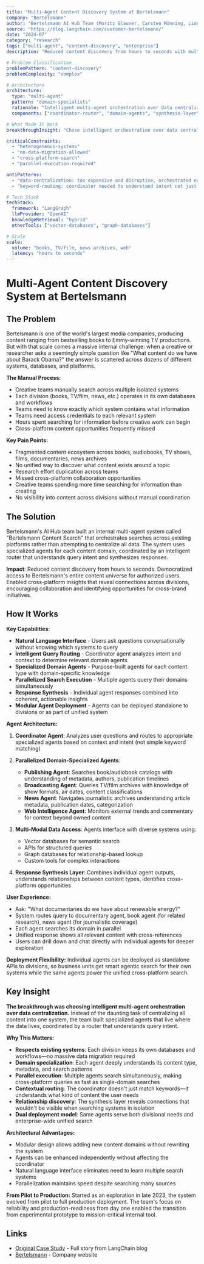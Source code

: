 ```yaml
---
title: "Multi-Agent Content Discovery System at Bertelsmann"
company: "Bertelsmann"
author: "Bertelsmann AI Hub Team (Moritz Glauner, Carsten Mönning, Lion Schulz)"
source: "https://blog.langchain.com/customer-bertelsmann/"
date: "2024-07"
category: "research"
tags: ["multi-agent", "content-discovery", "enterprise"]
description: "Reduced content discovery from hours to seconds with multi-agent orchestration across books, TV/film, news, and web"

# Problem Classification
problemPattern: "content-discovery"
problemComplexity: "complex"

# Architecture
architecture:
  type: "multi-agent"
  pattern: "domain-specialists"
  rationale: "Intelligent multi-agent orchestration over data centralization - respecting existing systems while enabling unified search across fragmented ecosystem"
  components: ["coordinator-router", "domain-agents", "synthesis-layer", "parallel-executor"]

# What Made It Work
breakthroughInsight: "Chose intelligent orchestration over data centralization - specialized agents live where data lives, coordinated by router that understands query intent, avoiding massive migration"

criticalConstraints:
  - "heterogeneous-systems"
  - "no-data-migration-allowed"
  - "cross-platform-search"
  - "parallel-execution-required"

antiPatterns:
  - "data-centralization: too expensive and disruptive, orchestrated existing systems instead"
  - "keyword-routing: coordinator needed to understand intent not just match keywords"

# Tech Stack
techStack:
  framework: "LangGraph"
  llmProvider: "OpenAI"
  knowledgeRetrieval: "hybrid"
  otherTools: ["vector-databases", "graph-databases"]

# Scale
scale:
  volume: "books, TV/film, news archives, web"
  latency: "hours to seconds"
---
```


# Multi-Agent Content Discovery System at Bertelsmann

## The Problem

Bertelsmann is one of the world's largest media companies, producing content ranging from bestselling books to Emmy-winning TV productions. But with that scale comes a massive internal challenge: when a creative or researcher asks a seemingly simple question like "What content do we have about Barack Obama?" the answer is scattered across dozens of different systems, databases, and platforms.

**The Manual Process:**
- Creative teams manually search across multiple isolated systems
- Each division (books, TV/film, news, etc.) operates in its own databases and workflows
- Teams need to know exactly which system contains what information
- Teams need access credentials to each relevant system
- Hours spent searching for information before creative work can begin
- Cross-platform content opportunities frequently missed

**Key Pain Points:**
- Fragmented content ecosystem across books, audiobooks, TV shows, films, documentaries, news archives
- No unified way to discover what content exists around a topic
- Research effort duplication across teams
- Missed cross-platform collaboration opportunities
- Creative teams spending more time searching for information than creating
- No visibility into content across divisions without manual coordination

## The Solution

Bertelsmann's AI Hub team built an internal multi-agent system called "Bertelsmann Content Search" that orchestrates searches across existing platforms rather than attempting to centralize all data. The system uses specialized agents for each content domain, coordinated by an intelligent router that understands query intent and synthesizes responses.

**Impact**: Reduced content discovery from hours to seconds. Democratized access to Bertelsmann's entire content universe for authorized users. Enabled cross-platform insights that reveal connections across divisions, encouraging collaboration and identifying opportunities for cross-brand initiatives.

## How It Works

**Key Capabilities:**
- **Natural Language Interface** - Users ask questions conversationally without knowing which systems to query
- **Intelligent Query Routing** - Coordinator agent analyzes intent and context to determine relevant domain agents
- **Specialized Domain Agents** - Purpose-built agents for each content type with domain-specific knowledge
- **Parallelized Search Execution** - Multiple agents query their domains simultaneously
- **Response Synthesis** - Individual agent responses combined into coherent, actionable insights
- **Modular Agent Deployment** - Agents can be deployed standalone to divisions or as part of unified system

**Agent Architecture:**

1. **Coordinator Agent**: Analyzes user questions and routes to appropriate specialized agents based on context and intent (not simple keyword matching)

2. **Parallelized Domain-Specialized Agents**:
   - **Publishing Agent**: Searches book/audiobook catalogs with understanding of metadata, authors, publication timelines
   - **Broadcasting Agent**: Queries TV/film archives with knowledge of show formats, air dates, content classifications
   - **News Agent**: Navigates journalistic archives understanding article metadata, publication dates, categorization
   - **Web Intelligence Agent**: Monitors external trends and commentary for context beyond owned content

3. **Multi-Modal Data Access**: Agents interface with diverse systems using:
   - Vector databases for semantic search
   - APIs for structured queries
   - Graph databases for relationship-based lookup
   - Custom tools for complex interactions

4. **Response Synthesis Layer**: Combines individual agent outputs, understands relationships between content types, identifies cross-platform opportunities

**User Experience:**
- Ask: "What documentaries do we have about renewable energy?"
- System routes query to documentary agent, book agent (for related research), news agent (for journalistic coverage)
- Each agent searches its domain in parallel
- Unified response shows all relevant content with cross-references
- Users can drill down and chat directly with individual agents for deeper exploration

**Deployment Flexibility:** Individual agents can be deployed as standalone APIs to divisions, so business units get smart agentic search for their own systems while the same agents power the unified cross-platform search.

## Key Insight

**The breakthrough was choosing intelligent multi-agent orchestration over data centralization.** Instead of the daunting task of centralizing all content into one system, the team built specialized agents that live where the data lives, coordinated by a router that understands query intent.

**Why This Matters:**
- **Respects existing systems**: Each division keeps its own databases and workflows—no massive data migration required
- **Domain specialization**: Each agent deeply understands its content type, metadata, and search patterns
- **Parallel execution**: Multiple agents search simultaneously, making cross-platform queries as fast as single-domain searches
- **Contextual routing**: The coordinator doesn't just match keywords—it understands what kind of content the user needs
- **Relationship discovery**: The synthesis layer reveals connections that wouldn't be visible when searching systems in isolation
- **Dual deployment model**: Same agents serve both divisional needs and enterprise-wide unified search

**Architectural Advantages:**
- Modular design allows adding new content domains without rewriting the system
- Agents can be enhanced independently without affecting the coordinator
- Natural language interface eliminates need to learn multiple search systems
- Parallelization maintains speed despite searching many sources

**From Pilot to Production:** Started as an exploration in late 2023, the system evolved from pilot to full production deployment. The team's focus on reliability and production-readiness from day one enabled the transition from experimental prototype to mission-critical internal tool.

## Links

- [Original Case Study](https://blog.langchain.com/customer-bertelsmann/) - Full story from LangChain blog
- [Bertelsmann](https://www.bertelsmann.com/) - Company website
